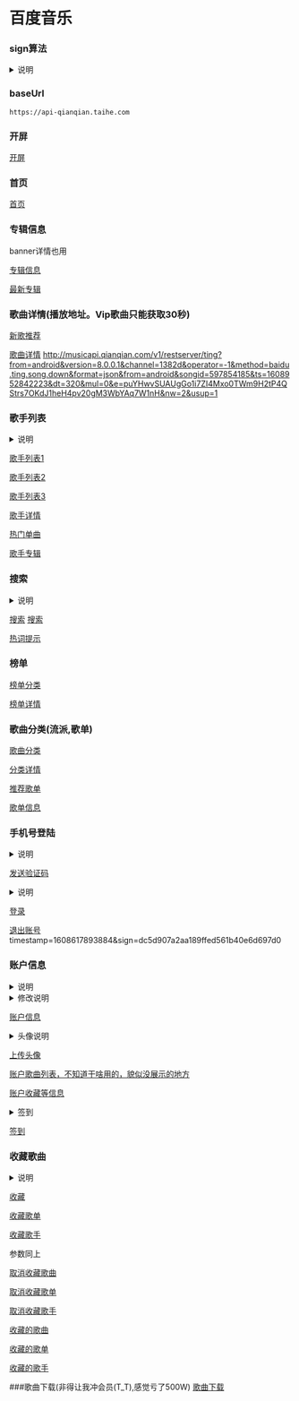 # **百度音乐**

### sign算法

<details>
<summary>说明</summary>

```kotlin
val params = "params1=测试&params2=测试2"
private fun sign(params: String): String {
    val secret = "0b50b02fd0d73a9c4c8c3a781c30845f"
    val data = "$params$secret"
    return MD5.md5(data)
}
```

</details>

### baseUrl

`https://api-qianqian.taihe.com`

### 开屏

[开屏](https://api-qianqian.taihe.com/v1/ad/openscreen?timestamp=1608603519533&sign=febf6df8fea2bd6addc9e16411c111d5)

### 首页

[首页](https://api-qianqian.taihe.com/v1/index?timestamp=1608603521586&sign=becf73087ed10283ff94b7bde16e3aff)

### 专辑信息

banner详情也用

[专辑信息](https://api-qianqian.taihe.com/v1/album/info?albumAssetCode=P10003604399&timestamp=1608606628078&sign=a757abb7ed6d515d297ea1b55e6cd84b)

[最新专辑](https://api-qianqian.taihe.com/v1/album/list?pageNo=1&pageSize=20&timestamp=1608613949638&sign=0b6610139ef5f8e6fc1131ff436829b7)

### 歌曲详情(播放地址。Vip歌曲只能获取30秒)

[新歌推荐](https://api-qianqian.taihe.com/v1/song/list?pageNo=1&pageSize=20&timestamp=1608614160873&sign=09a0a2d0c4007ae4bc30151a46766e83)

[歌曲详情](https://api-qianqian.taihe.com/v1/song/tracklink?TSID=T10058580675&timestamp=1608606920969&sign=dde6cc223c9a02f798cd232becea2053)
http://musicapi.qianqian.com/v1/restserver/ting?from=android&version=8.0.0.1&channel=1382d&operator=-1&method=baidu.ting.song.down&format=json&from=android&songid=597854185&ts=1608952842223&dt=320&mul=0&e=puYHwvSUAUgGo1i7ZI4Mxo0TWm9H2tP4QStrs7OKdJ1heH4pv20gM3WbYAq7W1nH&nw=2&usup=1

### 歌手列表

<details>
  <summary>说明</summary>

请求头加入，不然无法获取全部歌手

from: android

搜索参数

artistRegion=内地、港台、欧美、韩国、日本、其他

artistGender=男、女、组合、乐队

pageNo=1

pageSize=30

</details>

[歌手列表1](https://api-qianqian.taihe.com/v1/artist/list?timestamp=1608607509776&sign=69616a77c866f0987704696179c2c08a)

[歌手列表2](https://api-qianqian.taihe.com/v1/artist/list?artistRegion=内地&pageNo=1&pageSize=30&timestamp=1608607779186&sign=0d80138dfaa706342d908bf46951395a)

[歌手列表3](https://api-qianqian.taihe.com/v1/artist/list?artistGender=男&artistRegion=内地&pageNo=1&pageSize=30&timestamp=1608607839041&sign=9b78240a447dae931f4018a0eab68dbe)

[歌手详情](https://api-qianqian.taihe.com/v1/artist/info?artistCode=A10047720&timestamp=1608609366066&sign=b10c72f412848f0d5800a774524054ef)

[热门单曲](https://api-qianqian.taihe.com/v1/artist/song?artistCode=A10047720&pageNo=1&pageSize=20&timestamp=1608609557892&sign=0e72180cb0aa7cebfbc70d2e84306b7a)

[歌手专辑](https://api-qianqian.taihe.com/v1/artist/album?artistCode=A10047720&pageNo=1&pageSize=20&timestamp=1608609557916&sign=b8fbfa18f5fde470c9317d402384d313)

### 搜索

<details>
  <summary>说明</summary>
type:
0全部、1单曲、3专辑、2歌手

0没有分页，其他有 pageNo、pageSize
</details>


[搜索](https://api-qianqian.taihe.com/v1/search?timestamp=1608608525310&type=0&word=%E8%96%9B%E4%B9%8B%E8%B0%A6&sign=b932c0e706d38c28bb8251869aa52949)
[搜索](https://api-qianqian.taihe.com/v1/search?pageNo=1&pageSize=20&timestamp=1608859692317&type=1&word=%E8%96%9B%E4%B9%8B%E8%B0%A6&sign=09cff6888257567afba7257c54d7f8cb)

[热词提示](https://api-qianqian.taihe.com/v1/search/sug?timestamp=1608616072902&word=wohewode&sign=79fa197ba1437570fd708bfb3a351042)

### 榜单

[榜单分类](https://api-qianqian.taihe.com/v1/bd/category?timestamp=1608613635960&sign=2b7715385a3df8c8152a8ff2af989b1c)

[榜单详情](https://api-qianqian.taihe.com/v1/bd/list?bdid=257851&pageNo=1&pageSize=20&timestamp=1608613636150&sign=59546b23c1dcbfeb70ab0e1d962661af)

### 歌曲分类(流派,歌单)

[歌曲分类](https://api-qianqian.taihe.com/v1/tracklist/category?timestamp=1608613815703&sign=88f1f4559cb9e65553707b8ff72044c0)

[分类详情](https://api-qianqian.taihe.com/v1/tracklist/list?pageNo=1&pageSize=20&subCateId=2368&timestamp=1608613879054&sign=dd3e0907c6ec357a999685642a74ec36)

[推荐歌单](https://api-qianqian.taihe.com/v1/tracklist/list?pageNo=1&pageSize=20&timestamp=1608614026245&sign=e246ddb81e2b7e6c7f4e7e330dd47a2e)

[歌单信息](https://api-qianqian.taihe.com/v1/tracklist/info?id=271333&pageNo=1&pageSize=50&timestamp=1608606764153&sign=728e88732853e8cff260fc9893fa9ed3)

### 手机号登陆

<details>
  <summary>说明</summary>
post请求

phone=18612345678

randstr=@arV(貌似随机值，不知道啥用)

暂时不知道计算方法，(貌似没啥用，去掉也能发送短信)
ticket=t03KZbFM9PLpwVKp9VtrKDy28GNMvby8kxub07GvXqAVOtieIjlWRgO5oIJsJg6wDTg331ckmu1hjhAM1XHrRH5IOcsPZAXqzEAu6XkImoSaTBgHCqf7a5vsQ**

timestamp=1608614495995

sign=b0e11dddd
</details>


[发送验证码](https://api-qianqian.taihe.com/v1/oauth/send_sms)

<details>
  <summary>说明</summary>
post请求(表单)

code=4806

phone=18612345678

timestamp=1608614552585

sign=4504ce8758f402ddd
</details>


[登录](https://api-qianqian.taihe.com/v1/oauth/login)

[退出账号](https://api-qianqian.taihe.com/v1/account/logout)
timestamp=1608617893884&sign=dc5d907a2aa189ffed561b40e6d697d0

### 账户信息

<details>
<summary>说明</summary>
请求头放入authorization,这个是在登录之后返回的

`authorization:access_token ZGU1JTljMjBkOTZmODQyNzQ4N2NzMzQyMzM5YjYxMzM=`
</details>

<details>
<summary>修改说明</summary>
修改客户信息用post
age=25&avatar=https://avatar-qianqian.taihe.com/c055c43e759dcfc887.jpeg&birth=1995-01-01&nickname=测试&sex=1&timestamp=1608965799010&sign=c51b66996ad6fb12d9
</details>

[账户信息](https://api-qianqian.taihe.com/v1/account/info?timestamp=1608614552995&sign=9bdbaa168656cf59087b814767d0aa3e)

<details>
<summary>头像说明</summary>
Content-Disposition: form-data; name="targetPath"
Content-Length: 37
06453255cb700104f052a9abbacd5c78.jpeg

Content-Disposition: form-data; name="secureKey"
Content-Length: 32
140598208fb5921d01a00b9cbf210e4f(这个貌似是个MD5,暂时不知道怎么计算，和上面的targetPath有关)

Content-Disposition: form-data; name="file"; filename="06453255cb700104f052a9abbacd5c78.jpeg"
Content-Type: image/jpeg Content-Length: 11040
你要上传的头像

</details>

[上传头像](https://upload-avatar-qianqian.taihe.com/UPLOAD/upload)

[账户歌曲列表，不知道干啥用的，貌似没展示的地方](https://api-qianqian.taihe.com/v1/account/songlist?pageNo=1&pageSize=20&timestamp=1608617256944&sign=c9316dff33e92092120a5e068267ef36)

[账户收藏等信息](https://api-qianqian.taihe.com/v1/account/amount?timestamp=1608617256951&sign=9bdd3cae6d72e46cac33b5fc97312ae6)

<details>
<summary>签到</summary>
post请求
timestamp=1608617260391&sign=7da5d83841c79e351d402630ae6b4049
</details>

[签到](https://api-qianqian.taihe.com/v1/user/points/signin)

### 收藏歌曲

<details>
<summary>说明</summary>
参数

code=T10058580675&timestamp=1608614553008&sign=8ee2bb7c11115cee8b2f81d8402e50cd
</details>

[收藏](https://api-qianqian.taihe.com/v1/favorite/song/create)

[收藏歌单](https://api-qianqian.taihe.com/v1/favorite/tracklist/create)

[收藏歌手](https://api-qianqian.taihe.com/v1/favorite/artist/create)

参数同上

[取消收藏歌曲](https://api-qianqian.taihe.com/v1/favorite/song/delete)

[取消收藏歌单](https://api-qianqian.taihe.com/v1/favorite/tracklist/delete)

[取消收藏歌手](https://api-qianqian.taihe.com/v1/favorite/artist/delete)

[收藏的歌曲](https://api-qianqian.taihe.com/v1/favorite/song?pageNo=1&pageSize=20&timestamp=1608617478775&sign=840a0174fd7b58a29480972cd75bf192)

[收藏的歌单](https://api-qianqian.taihe.com/v1/favorite/tracklist?pageNo=1&pageSize=50&timestamp=1608617576648&sign=2ad241d8819df3b9178f07c6aa5a8bfa)

[收藏的歌手](https://api-qianqian.taihe.com/v1/favorite/artist?pageNo=1&pageSize=20&timestamp=1608617620372&sign=872a52902a211a8946cb65ed43d8388c)


###歌曲下载(非得让我冲会员(T_T),感觉亏了500W)
[歌曲下载](https://api-qianqian.taihe.com/v1/song/download?TSID=T10058207752&timestamp=1608975041150&sign=d160f0e4175b377a82ceba90258aabf0)